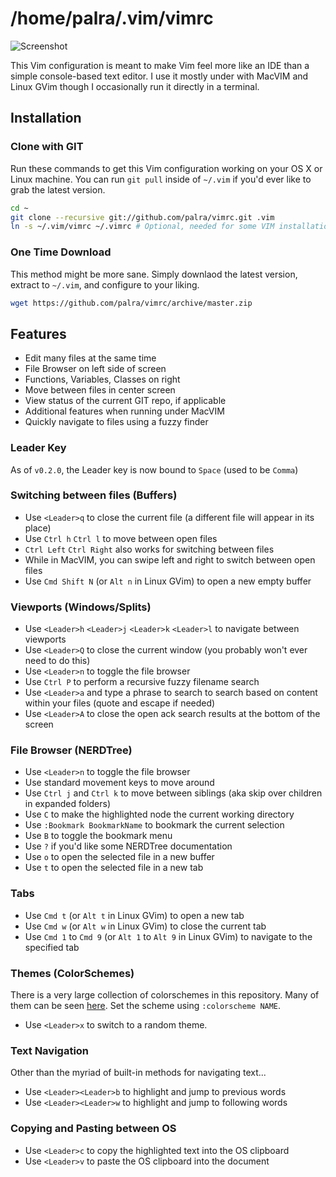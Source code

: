 # /home/palra/.vim/vimrc

![Screenshot](./screenshot.png "Screenshot of this .vimrc in action")

This Vim configuration is meant to make Vim feel more like an IDE than a simple console-based text editor.
I use it mostly under with MacVIM and Linux GVim though I occasionally run it directly in a terminal.

## Installation

### Clone with GIT

Run these commands to get this Vim configuration working on your OS X or Linux machine.
You can run `git pull` inside of `~/.vim` if you'd ever like to grab the latest version.

```bash
cd ~
git clone --recursive git://github.com/palra/vimrc.git .vim
ln -s ~/.vim/vimrc ~/.vimrc # Optional, needed for some VIM installations
```

### One Time Download

This method might be more sane. Simply downlaod the latest version, extract to `~/.vim`, and configure to your liking.

```bash
wget https://github.com/palra/vimrc/archive/master.zip
```

## Features

* Edit many files at the same time
* File Browser on left side of screen
* Functions, Variables, Classes on right
* Move between files in center screen
* View status of the current GIT repo, if applicable
* Additional features when running under MacVIM
* Quickly navigate to files using a fuzzy finder

### Leader Key

As of `v0.2.0`, the Leader key is now bound to `Space` (used to be `Comma`)

### Switching between files (Buffers)

* Use `<Leader>q` to close the current file (a different file will appear in its place)
* Use `Ctrl h` `Ctrl l` to move between open files
 * `Ctrl Left` `Ctrl Right` also works for switching between files
 * While in MacVIM, you can swipe left and right to switch between open files
* Use `Cmd Shift N` (or `Alt n` in Linux GVim) to open a new empty buffer

### Viewports (Windows/Splits)

* Use `<Leader>h` `<Leader>j` `<Leader>k` `<Leader>l` to navigate between viewports
* Use `<Leader>Q` to close the current window (you probably won't ever need to do this)
* Use `<Leader>n` to toggle the file browser
* Use `Ctrl P` to perform a recursive fuzzy filename search
* Use `<Leader>a` and type a phrase to search to search based on content within your files (quote and escape if needed)
* Use `<Leader>A` to close the open ack search results at the bottom of the screen

### File Browser (NERDTree)

* Use `<Leader>n` to toggle the file browser
* Use standard movement keys to move around
* Use `Ctrl j` and `Ctrl k` to move between siblings (aka skip over children in expanded folders)
* Use `C` to make the highlighted node the current working directory
* Use `:Bookmark BookmarkName` to bookmark the current selection
* Use `B` to toggle the bookmark menu
* Use `?` if you'd like some NERDTree documentation
* Use `o` to open the selected file in a new buffer
* Use `t` to open the selected file in a new tab

### Tabs

* Use `Cmd t` (or `Alt t` in Linux GVim) to open a new tab
* Use `Cmd w` (or `Alt w` in Linux GVim) to close the current tab
* Use `Cmd 1` to `Cmd 9` (or `Alt 1` to `Alt 9` in Linux GVim) to navigate to the specified tab

### Themes (ColorSchemes)

There is a very large collection of colorschemes in this repository.
Many of them can be seen [here](http://vimcolors.com/).
Set the scheme using `:colorscheme NAME`.

* Use `<Leader>x` to switch to a random theme.

### Text Navigation

Other than the myriad of built-in methods for navigating text...

* Use `<Leader><Leader>b` to highlight and jump to previous words
* Use `<Leader><Leader>w` to highlight and jump to following words

### Copying and Pasting between OS

* Use `<Leader>c` to copy the highlighted text into the OS clipboard
* Use `<Leader>v` to paste the OS clipboard into the document
